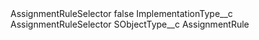 <?xml version="1.0" encoding="UTF-8"?>
<CustomMetadata xmlns="http://soap.sforce.com/2006/04/metadata" xmlns:xsi="http://www.w3.org/2001/XMLSchema-instance" xmlns:xsd="http://www.w3.org/2001/XMLSchema">
    <label>AssignmentRuleSelector</label>
    <protected>false</protected>
    <values>
        <field>ImplementationType__c</field>
        <value xsi:type="xsd:string">AssignmentRuleSelector</value>
    </values>
    <values>
        <field>SObjectType__c</field>
        <value xsi:type="xsd:string">AssignmentRule</value>
    </values>
</CustomMetadata>
